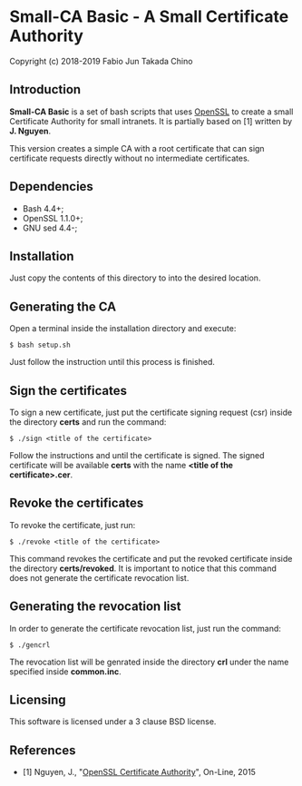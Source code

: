 # Small-CA Basic - A Small Certificate Authority
Copyright (c) 2018-2019 Fabio Jun Takada Chino

## Introduction 

**Small-CA Basic** is a set of bash scripts that uses [OpenSSL](https://www.openssl.org/) to create a small 
Certificate Authority for small intranets. It is partially based on [1] written by **J. Nguyen**.

This version creates a simple CA with a root certificate that can sign certificate requests directly
without no intermediate certificates.

## Dependencies

* Bash 4.4+;
* OpenSSL 1.1.0+;
* GNU sed 4.4-;

## Installation

Just copy the contents of this directory to into the desired location.

## Generating the CA

Open a terminal inside the installation directory and execute:

```
$ bash setup.sh
```

Just follow the instruction until this process is finished.

## Sign the certificates

To sign a new certificate, just put the certificate signing request (csr) inside the directory **certs** and run the command:

```
$ ./sign <title of the certificate>
```

Follow the instructions and until the certificate is signed. The signed certificate will
be available **certs** with the name **\<title of the certificate\>.cer**.

## Revoke the certificates

To revoke the certificate, just run:

```
$ ./revoke <title of the certificate>
```

This command revokes the certificate and put the revoked certificate inside the directory
**certs/revoked**. It is important to notice that this command does not generate the 
certificate revocation list.

## Generating the revocation list

In order to generate the certificate revocation list, just run the command:

```
$ ./gencrl
```

The revocation list will be genrated inside the directory **crl** under the name specified
inside **common.inc**.

## Licensing

This software is licensed under a 3 clause BSD license.

## References

* [1] Nguyen, J., "[OpenSSL Certificate Authority](https://jamielinux.com/docs/openssl-certificate-authority/)", On-Line, 2015
